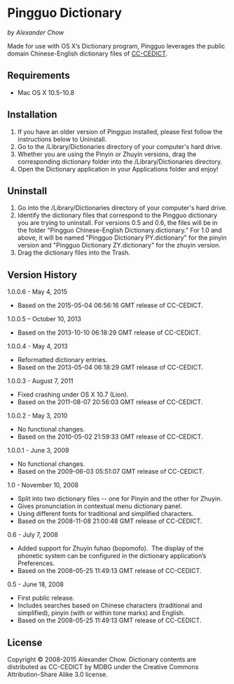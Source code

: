 Pingguo Dictionary
==================
*by Alexander Chow*

Made for use with OS X’s Dictionary program, Pingguo leverages the public domain Chinese-English dictionary files of [CC-CEDICT](http://www.mdbg.net/chindict/chindict.php).

Requirements
------------
*	Mac OS X 10.5-10.8

Installation
------------
1.	If you have an older version of Pingguo installed, please first follow the instructions below to Uninstall.
2.	Go to the /Library/Dictionaries directory of your computer's hard drive.
3.	Whether you are using the Pinyin or Zhuyin versions, drag the corresponding dictionary folder into the /Library/Dictionaries directory.
4.	Open the Dictionary application in your Applications folder and enjoy!

Uninstall
---------
1.	Go into the /Library/Dictionaries directory of your computer's hard drive.
2.	Identify the dictionary files that correspond to the Pingguo dictionary you are trying to uninstall.  For versions 0.5 and 0.6, the files will be in the folder "Pingguo Chinese-English Dictionary.dictionary."  For 1.0 and above, it will be named  "Pingguo Dictionary PY.dictionary" for the pinyin version and "Pingguo Dictionary ZY.dictionary" for the zhuyin version.
3.	Drag the dictionary files into the Trash.

Version History
---------------
1.0.0.6 - May 4, 2015
*	Based on the 2015-05-04 06:56:16 GMT release of CC-CEDICT.

1.0.0.5 – October 10, 2013
*	Based on the 2013-10-10 06:18:29 GMT release of CC-CEDICT.

1.0.0.4 - May 4, 2013
*	Reformatted dictionary entries.
*	Based on the 2013-05-04 06:18:29 GMT release of CC-CEDICT.

1.0.0.3 - August 7, 2011
*	Fixed crashing under OS X 10.7 (Lion).
*	Based on the 2011-08-07 20:56:03 GMT release of CC-CEDICT.

1.0.0.2 - May 3, 2010
*	No functional changes.
*	Based on the 2010-05-02 21:59:33 GMT release of CC-CEDICT.

1.0.0.1 - June 3, 2009
*	No functional changes.
*	Based on the 2009-06-03 05:51:07 GMT release of CC-CEDICT.

1.0 - November 10, 2008
*	Split into two dictionary files -- one for Pinyin and the other for Zhuyin.
*	Gives pronunciation in contextual menu dictionary panel.
*	Using different fonts for traditional and simplified characters.
*	Based on the 2008-11-08 21:00:48 GMT release of CC-CEDICT.

0.6 - July 7, 2008
*	Added support for Zhuyin fuhao (bopomofo).  The display of the phonetic system can be configured in the dictionary application’s Preferences.
*	Based on the 2008-05-25 11:49:13 GMT release of CC-CEDICT.

0.5 - June 18, 2008
*	First public release.
*	Includes searches based on Chinese characters (traditional and simplified), pinyin (with or within tone marks) and English.
*	Based on the 2008-05-25 11:49:13 GMT release of CC-CEDICT.

License
-------
Copyright © 2008-2015 Alexander Chow. Dictionary contents are distributed as CC-CEDICT by MDBG under the Creative Commons Attribution-Share Alike 3.0 license.
